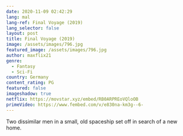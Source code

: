```yaml
---
date: 2020-11-09 02:42:29
lang: mal
lang-ref: Final Voyage (2019)
lang_selector: false
layout: post
title: Final Voyage (2019)
image: /assets/images/796.jpg
featured_image: /assets/images/796.jpg
author: maxflix21
genre:
  - Fantasy
  - Sci-Fi
country: Germany
content_rating: PG
featured: false
imageshadow: true
netflix: https://movstar.xyz/embed/RB0ARPREoVQloOB
primeVideo: https://www.fembed.com/v/e830na-km3g--6-
---
```

Two dissimilar men in a small, old spaceship set off in search of a new home.